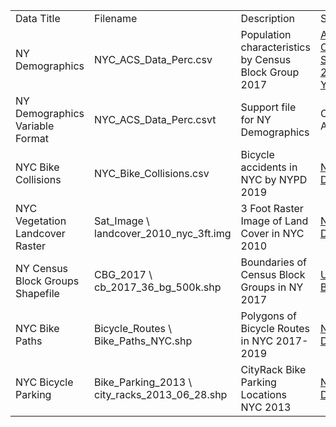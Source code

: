 
<table>
  <tr>
   <td>Data Title
   </td>
   <td>Filename
   </td>
   <td>Description
   </td>
   <td>Source
   </td>
  </tr>
  <tr>
   <td>NY Demographics
   </td>
   <td>NYC_ACS_Data_Perc.csv
   </td>
   <td>Population characteristics by Census Block Group 2017
   </td>
   <td><a href="https://factfinder.census.gov/faces/nav/jsf/pages/index.xhtml">American Community Survey 2017 5-Year</a>
   </td>
  </tr>
  <tr>
   <td>NY Demographics Variable Format
   </td>
   <td>NYC_ACS_Data_Perc.csvt
   </td>
   <td>Support file for NY Demographics
   </td>
   <td>Created by Author
   </td>
  </tr>
  <tr>
   <td>NYC Bike Collisions
   </td>
   <td>NYC_Bike_Collisions.csv
   </td>
   <td>Bicycle accidents in NYC by NYPD 2019
   </td>
   <td><a href="https://data.cityofnewyork.us/Public-Safety/NYPD-Motor-Vehicle-Collisions/h9gi-nx95">NYC Open Data</a>
   </td>
  </tr>
  <tr>
   <td>NYC Vegetation Landcover Raster
   </td>
   <td>Sat_Image \ landcover_2010_nyc_3ft.img
   </td>
   <td>3 Foot Raster Image of Land Cover in NYC 2010
   </td>
   <td><a href="https://data.cityofnewyork.us/Environment/Landcover-Raster-Data-2010-3ft-Resolution/9auy-76zt">NYC Open Data</a>
   </td>
  </tr>
  <tr>
   <td>NY Census Block Groups Shapefile
   </td>
   <td>CBG_2017 \ cb_2017_36_bg_500k.shp
   </td>
   <td>Boundaries of Census Block Groups in NY 2017
   </td>
   <td><a href="https://www.census.gov/geo/maps-data/data/cbf/cbf_blkgrp.html">US Census Boundaries</a>
   </td>
  </tr>
  <tr>
   <td>NYC Bike Paths
   </td>
   <td>Bicycle_Routes \ Bike_Paths_NYC.shp
   </td>
   <td>Polygons of Bicycle Routes in NYC 2017-2019
   </td>
   <td><a href="https://data.cityofnewyork.us/Transportation/Bicycle-Routes/7vsa-caz7">NYC Open Data</a>
   </td>
  </tr>
  <tr>
   <td>NYC Bicycle Parking
   </td>
   <td>Bike_Parking_2013 \ city_racks_2013_06_28.shp
   </td>
   <td>CityRack Bike Parking Locations NYC 2013
   </td>
   <td><a href="https://data.cityofnewyork.us/Transportation/Bicycle-Parking/qpbf-g2yx">NYC Open Data</a>
   </td>
  </tr>
</table>
